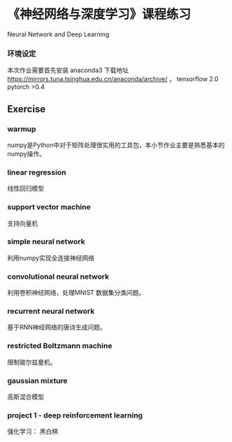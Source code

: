 # 《神经网络与深度学习》课程练习


Neural Network and Deep Learning

### 环境设定
本次作业需要首先安装 anaconda3 下载地址 https://mirrors.tuna.tsinghua.edu.cn/anaconda/archive/ ， 
tensorflow 2.0
pytorch >0.4
## Exercise 

###  warmup
numpy是Python中对于矩阵处理很实用的工具包，本小节作业主要是熟悉基本的numpy操作。

### linear regression

线性回归模型

### support vector machine

支持向量机

### simple neural network

利用numpy实现全连接神经网络

### convolutional neural network
利用卷积神经网络，处理MNIST 数据集分类问题。

### recurrent neural network
基于RNN神经网络的唐诗生成问题。
### restricted Boltzmann machine
限制玻尔兹曼机。

### gaussian mixture

高斯混合模型

### project 1 - deep reinforcement learning
强化学习： 黑白棋


